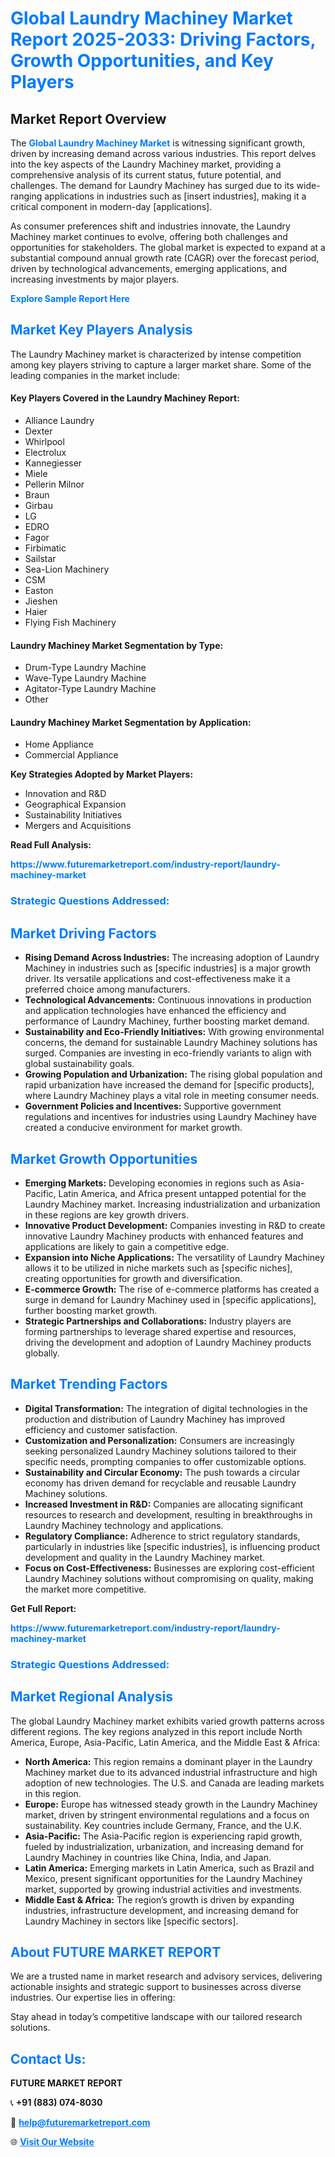 <h1 style="color: #007BFF;">Global Laundry Machiney Market Report 2025-2033: Driving Factors, Growth Opportunities, and Key Players</h1>

<section id="overview">
<h2>Market Report Overview</h2>
<p>The <a href="https://www.futuremarketreport.com/industry-report/laundry-machiney-market" style="color: #007BFF; text-decoration: none;"><strong>Global Laundry Machiney Market</strong></a> is witnessing significant growth, driven by increasing demand across various industries. This report delves into the key aspects of the Laundry Machiney market, providing a comprehensive analysis of its current status, future potential, and challenges. The demand for Laundry Machiney has surged due to its wide-ranging applications in industries such as [insert industries], making it a critical component in modern-day [applications].</p>
<p>As consumer preferences shift and industries innovate, the Laundry Machiney market continues to evolve, offering both challenges and opportunities for stakeholders. The global market is expected to expand at a substantial compound annual growth rate (CAGR) over the forecast period, driven by technological advancements, emerging applications, and increasing investments by major players.</p>
</section>

<section id="overview">
<p><a href="https://www.futuremarketreport.com/request-sample/reportId=85960" style="color: #007BFF; text-decoration: none;"><strong>Explore Sample Report Here</strong></a></p>
</section>

<section id="key-players">
<h2 style="color: #007BFF;">Market Key Players Analysis</h2>
<p>The Laundry Machiney market is characterized by intense competition among key players striving to capture a larger market share. Some of the leading companies in the market include:</p>
<h4>Key Players Covered in the Laundry Machiney Report:</h4>
<ul><li>Alliance Laundry</li><li>Dexter</li><li>Whirlpool</li><li>Electrolux</li><li>Kannegiesser</li><li>Miele</li><li>Pellerin Milnor</li><li>Braun</li><li>Girbau</li><li>LG</li><li>EDRO</li><li>Fagor</li><li>Firbimatic</li><li>Sailstar</li><li>Sea-Lion Machinery</li><li>CSM</li><li>Easton</li><li>Jieshen</li><li>Haier</li><li>Flying Fish Machinery</li></ul>
<h4>Laundry Machiney Market Segmentation by Type:</h4>
<ul><li>Drum-Type Laundry Machine</li><li>Wave-Type Laundry Machine</li><li>Agitator-Type Laundry Machine</li><li>Other</li></ul>

<h4>Laundry Machiney Market Segmentation by Application:</h4>
<ul><li>Home Appliance</li><li>Commercial Appliance</li></ul>
<p><strong>Key Strategies Adopted by Market Players:</strong></p>
<ul>
<li>Innovation and R&D</li>
<li>Geographical Expansion</li>
<li>Sustainability Initiatives</li>
<li>Mergers and Acquisitions</li>
</ul>
</section>

<section>
<p><strong>Read Full Analysis: </strong></p><a href="https://www.futuremarketreport.com/industry-report/laundry-machiney-market" style="color: #007BFF; text-decoration: none;"><strong>https://www.futuremarketreport.com/industry-report/laundry-machiney-market</strong></a>
<h3 style="color: #007BFF;">Strategic Questions Addressed:</h3>
</section>

<section id="driving-factors">
<h2 style="color: #007BFF;">Market Driving Factors</h2>
<ul>
<li><strong>Rising Demand Across Industries:</strong> The increasing adoption of Laundry Machiney in industries such as [specific industries] is a major growth driver. Its versatile applications and cost-effectiveness make it a preferred choice among manufacturers.</li>
<li><strong>Technological Advancements:</strong> Continuous innovations in production and application technologies have enhanced the efficiency and performance of Laundry Machiney, further boosting market demand.</li>
<li><strong>Sustainability and Eco-Friendly Initiatives:</strong> With growing environmental concerns, the demand for sustainable Laundry Machiney solutions has surged. Companies are investing in eco-friendly variants to align with global sustainability goals.</li>
<li><strong>Growing Population and Urbanization:</strong> The rising global population and rapid urbanization have increased the demand for [specific products], where Laundry Machiney plays a vital role in meeting consumer needs.</li>
<li><strong>Government Policies and Incentives:</strong> Supportive government regulations and incentives for industries using Laundry Machiney have created a conducive environment for market growth.</li>
</ul>
</section>

<section id="growth-opportunities">
<h2 style="color: #007BFF;">Market Growth Opportunities</h2>
<ul>
<li><strong>Emerging Markets:</strong> Developing economies in regions such as Asia-Pacific, Latin America, and Africa present untapped potential for the Laundry Machiney market. Increasing industrialization and urbanization in these regions are key growth drivers.</li>
<li><strong>Innovative Product Development:</strong> Companies investing in R&D to create innovative Laundry Machiney products with enhanced features and applications are likely to gain a competitive edge.</li>
<li><strong>Expansion into Niche Applications:</strong> The versatility of Laundry Machiney allows it to be utilized in niche markets such as [specific niches], creating opportunities for growth and diversification.</li>
<li><strong>E-commerce Growth:</strong> The rise of e-commerce platforms has created a surge in demand for Laundry Machiney used in [specific applications], further boosting market growth.</li>
<li><strong>Strategic Partnerships and Collaborations:</strong> Industry players are forming partnerships to leverage shared expertise and resources, driving the development and adoption of Laundry Machiney products globally.</li>
</ul>
</section>

<section id="trending-factors">
<h2 style="color: #007BFF;">Market Trending Factors</h2>
<ul>
<li><strong>Digital Transformation:</strong> The integration of digital technologies in the production and distribution of Laundry Machiney has improved efficiency and customer satisfaction.</li>
<li><strong>Customization and Personalization:</strong> Consumers are increasingly seeking personalized Laundry Machiney solutions tailored to their specific needs, prompting companies to offer customizable options.</li>
<li><strong>Sustainability and Circular Economy:</strong> The push towards a circular economy has driven demand for recyclable and reusable Laundry Machiney solutions.</li>
<li><strong>Increased Investment in R&D:</strong> Companies are allocating significant resources to research and development, resulting in breakthroughs in Laundry Machiney technology and applications.</li>
<li><strong>Regulatory Compliance:</strong> Adherence to strict regulatory standards, particularly in industries like [specific industries], is influencing product development and quality in the Laundry Machiney market.</li>
<li><strong>Focus on Cost-Effectiveness:</strong> Businesses are exploring cost-efficient Laundry Machiney solutions without compromising on quality, making the market more competitive.</li>
</ul>
</section>

<section>
<p><strong>Get Full Report: </strong></p><a href="https://www.futuremarketreport.com/industry-report/laundry-machiney-market" style="color: #007BFF; text-decoration: none;"><strong>https://www.futuremarketreport.com/industry-report/laundry-machiney-market</strong></a>
<h3 style="color: #007BFF;">Strategic Questions Addressed:</h3>
</section>


<section id="regional-analysis">
<h2 style="color: #007BFF;">Market Regional Analysis</h2>
<p>The global Laundry Machiney market exhibits varied growth patterns across different regions. The key regions analyzed in this report include North America, Europe, Asia-Pacific, Latin America, and the Middle East & Africa:</p>
<ul>
<li><strong>North America:</strong> This region remains a dominant player in the Laundry Machiney market due to its advanced industrial infrastructure and high adoption of new technologies. The U.S. and Canada are leading markets in this region.</li>
<li><strong>Europe:</strong> Europe has witnessed steady growth in the Laundry Machiney market, driven by stringent environmental regulations and a focus on sustainability. Key countries include Germany, France, and the U.K.</li>
<li><strong>Asia-Pacific:</strong> The Asia-Pacific region is experiencing rapid growth, fueled by industrialization, urbanization, and increasing demand for Laundry Machiney in countries like China, India, and Japan.</li>
<li><strong>Latin America:</strong> Emerging markets in Latin America, such as Brazil and Mexico, present significant opportunities for the Laundry Machiney market, supported by growing industrial activities and investments.</li>
<li><strong>Middle East & Africa:</strong> The region’s growth is driven by expanding industries, infrastructure development, and increasing demand for Laundry Machiney in sectors like [specific sectors].</li>
</ul>
</section>

<footer>
<h2 style="color: #007BFF;">About FUTURE MARKET REPORT</h2>
<p>We are a trusted name in market research and advisory services, delivering actionable insights and strategic support to businesses across diverse industries. Our expertise lies in offering:</p>

<p>Stay ahead in today’s competitive landscape with our tailored research solutions.</p>

<h2 style="color: #007BFF;">Contact Us:</h2>
<p><strong>FUTURE MARKET REPORT</strong></p>
<p>📞 <strong>+91 (883) 074-8030</strong></p>
<p>📧 <strong><a href="mailto:help@futuremarketreport.com" style="color: #007BFF;">help@futuremarketreport.com</a></strong></p>
<p>🌐 <strong><a href="https://www.futuremarketreport.com/" style="color: #007BFF;">Visit Our Website</a></strong></p>
</footer>
